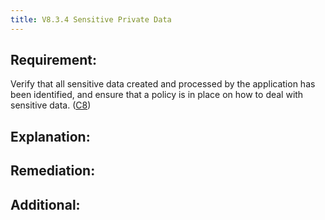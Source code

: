 ```yaml
---
title: V8.3.4 Sensitive Private Data
---
```






## Requirement:
Verify that all sensitive data created and processed by the application has been identified, and ensure that a policy is in place on how to deal with sensitive data. ([C8](https://owasp.org/www-project-proactive-controls/#div-numbering))
## Explanation:

## Remediation:

## Additional:



